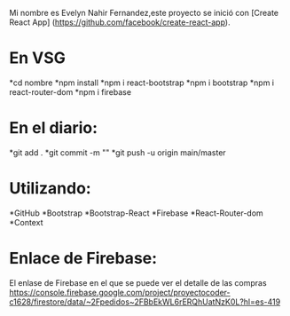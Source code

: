 

Mi nombre es Evelyn Nahir Fernandez,este proyecto se inició con [Create React App] (https://github.com/facebook/create-react-app).

# En VSG

*cd nombre
*npm install
*npm i react-bootstrap
*npm i bootstrap
*npm i react-router-dom
*npm i firebase

# En el diario:
*git add .
*git commit -m ""
*git push -u origin main/master

# Utilizando:
*GitHub
*Bootstrap
*Bootstrap-React
*Firebase
*React-Router-dom
*Context

# Enlace de Firebase:
El enlase de Firebase en el que se puede ver el detalle de las compras
https://console.firebase.google.com/project/proyectocoder-c1628/firestore/data/~2Fpedidos~2FBbEkWL6rERQhUatNzK0L?hl=es-419


